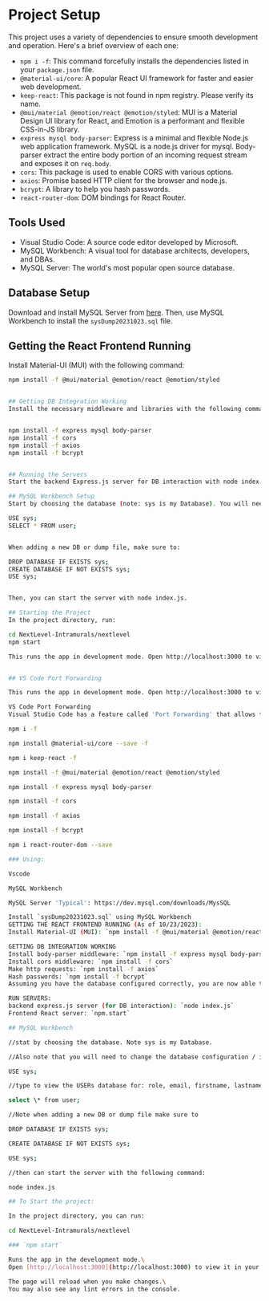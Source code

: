 
# Project Setup

This project uses a variety of dependencies to ensure smooth development and operation. Here's a brief overview of each one:

- `npm i -f`: This command forcefully installs the dependencies listed in your `package.json` file.
- `@material-ui/core`: A popular React UI framework for faster and easier web development.
- `keep-react`: This package is not found in npm registry. Please verify its name.
- `@mui/material @emotion/react @emotion/styled`: MUI is a Material Design UI library for React, and Emotion is a performant and flexible CSS-in-JS library.
- `express mysql body-parser`: Express is a minimal and flexible Node.js web application framework. MySQL is a node.js driver for mysql. Body-parser extract the entire body portion of an incoming request stream and exposes it on `req.body`.
- `cors`: This package is used to enable CORS with various options.
- `axios`: Promise based HTTP client for the browser and node.js.
- `bcrypt`: A library to help you hash passwords.
- `react-router-dom`: DOM bindings for React Router.

## Tools Used

- Visual Studio Code: A source code editor developed by Microsoft.
- MySQL Workbench: A visual tool for database architects, developers, and DBAs.
- MySQL Server: The world's most popular open source database.

## Database Setup

Download and install MySQL Server from [here](https://dev.mysql.com/downloads/MysSQL). Then, use MySQL Workbench to install the `sysDump20231023.sql` file.

## Getting the React Frontend Running

Install Material-UI (MUI) with the following command:

```bash
npm install -f @mui/material @emotion/react @emotion/styled


## Getting DB Integration Working
Install the necessary middleware and libraries with the following commands:


npm install -f express mysql body-parser
npm install -f cors
npm install -f axios
npm install -f bcrypt


## Running the Servers
Start the backend Express.js server for DB interaction with node index.js, and the frontend React server with npm start.

## MySQL Workbench Setup
Start by choosing the database (note: sys is my Database). You will need to change the database configuration in the index.js server and dump files before starting the server.

USE sys;
SELECT * FROM user;


When adding a new DB or dump file, make sure to:

DROP DATABASE IF EXISTS sys;
CREATE DATABASE IF NOT EXISTS sys;
USE sys;


Then, you can start the server with node index.js.

## Starting the Project
In the project directory, run:

cd NextLevel-Intramurals/nextlevel
npm start

This runs the app in development mode. Open http://localhost:3000 to view it in your browser. The page will reload when you make changes. You may also see any lint errors in the console.


## VS Code Port Forwarding

This runs the app in development mode. Open http://localhost:3000 to view it in your browser. The page will reload when you make changes. You may also see any lint errors in the console.

VS Code Port Forwarding
Visual Studio Code has a feature called 'Port Forwarding' that allows the development server to be accessed from other devices on the same network. This is particularly useful when working with databases, as it allows the database to be accessed from the same port across multiple devices.# Dependecies:

npm i -f

npm install @material-ui/core --save -f

npm i keep-react -f

npm install -f @mui/material @emotion/react @emotion/styled

npm install -f express mysql body-parser

npm install -f cors

npm install -f axios

npm install -f bcrypt

npm i react-router-dom --save

### Using:

Vscode

MySQL Workbench

MySQL Server 'Typical': https://dev.mysql.com/downloads/MysSQL

Install `sysDump20231023.sql` using MySQL Workbench
GETTING THE REACT FRONTEND RUNNING (As of 10/23/2023):
Install Material-UI (MUI): `npm install -f @mui/material @emotion/react @emotion/styled` (Do not forget the -f)

GETTING DB INTEGRATION WORKING
Install body-parser middleware: `npm install -f express mysql body-parser` (note: I am unsure if I ever actually used this)
Install cors middleware: `npm install -f cors`
Make http requests: `npm install -f axios`
Hash passwords: `npm install -f bcrypt`
Assuming you have the database configured correctly, you are now able to start the servers

RUN SERVERS:
backend express.js server (for DB interaction): `node index.js`
Frontend React server: `npm.start`

## MySQL Workbench

//stat by choosing the database. Note sys is my Database.

//Also note that you will need to change the database configuration / in index.js server and dump files before starting the server

USE sys;

//type to view the USERs database for: role, email, firstname, lastname, and hashed password

select \* from user;

//Note when adding a new DB or dump file make sure to

DROP DATABASE IF EXISTS sys;

CREATE DATABASE IF NOT EXISTS sys;

USE sys;

//then can start the server with the following command:

node index.js

## To Start the project:

In the project directory, you can run:

cd NextLevel-Intramurals/nextlevel

### `npm start`

Runs the app in the development mode.\
Open [http://localhost:3000](http://localhost:3000) to view it in your browser.

The page will reload when you make changes.\
You may also see any lint errors in the console.
